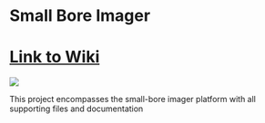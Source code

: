 # Small Bore Imager
# [Link to Wiki](https://github.com/OS-MPI/Small-Bore-Imager/wiki)

<img src="Images/2-0000_Small_Bore_Imager_V1.png">


This project encompasses the small-bore imager platform with all supporting files and documentation
